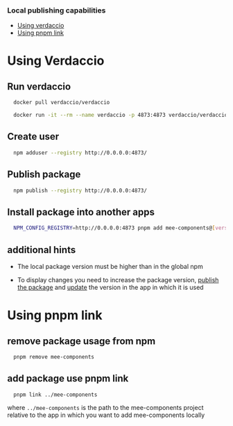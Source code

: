 ### Local publishing capabilities

- [Using verdaccio](#using-verdaccio)
- [Using pnpm link](#using-pnpm-link)

# Using Verdaccio

## Run verdaccio

```sh
  docker pull verdaccio/verdaccio
```

```sh
  docker run -it --rm --name verdaccio -p 4873:4873 verdaccio/verdaccio
```

## Create user

```sh
  npm adduser --registry http://0.0.0.0:4873/
```

## Publish package

```sh
  npm publish --registry http://0.0.0.0:4873/
```

## Install package into another apps

```sh
  NPM_CONFIG_REGISTRY=http://0.0.0.0:4873 pnpm add mee-components@[version]
```

## additional hints

- The local package version must be higher than in the global npm

- To display changes you need to increase the package version, [publish the package](#publish-package) and [update](#install-package-into-another-apps) the version in the app in which it is used

# Using pnpm link

## remove package usage from npm

```sh
  pnpm remove mee-components
```

## add package use pnpm link

```sh
  pnpm link ../mee-components
```

where `../mee-components` is the path to the mee-components project relative to the app in which you want to add mee-components locally
